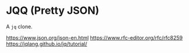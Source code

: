 # JQQ (Pretty JSON)

A `jq` clone.

https://www.json.org/json-en.html
https://www.rfc-editor.org/rfc/rfc8259
https://jqlang.github.io/jq/tutorial/
